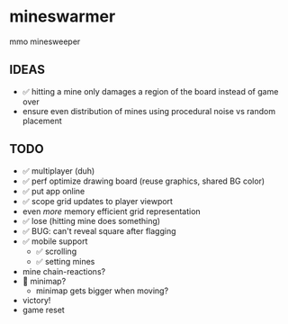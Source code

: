# mineswarmer

mmo minesweeper

## IDEAS

- ✅ hitting a mine only damages a region of the board instead of game over
- ensure even distribution of mines using procedural noise vs random placement

## TODO

- ✅ multiplayer (duh)
- ✅ perf optimize drawing board (reuse graphics, shared BG color)
- ✅ put app online
- ✅ scope grid updates to player viewport
- even _more_ memory efficient grid representation
- ✅ lose (hitting mine does something)
- ✅ BUG: can't reveal square after flagging
- ✅ mobile support
  - ✅ scrolling
  - ✅ setting mines
- mine chain-reactions?
- 🚧 minimap?
  - minimap gets bigger when moving?
- victory!
- game reset
